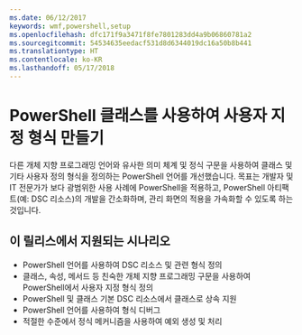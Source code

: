```yaml
---
ms.date: 06/12/2017
keywords: wmf,powershell,setup
ms.openlocfilehash: dfc171f9a3471f8fe7801283dd4a9b06860781a2
ms.sourcegitcommit: 54534635eedacf531d8d6344019dc16a50b8b441
ms.translationtype: HT
ms.contentlocale: ko-KR
ms.lasthandoff: 05/17/2018
---
```

# <a name="creating-custom-types-using-powershell-classes"></a>PowerShell 클래스를 사용하여 사용자 지정 형식 만들기

다른 개체 지향 프로그래밍 언어와 유사한 의미 체계 및 정식 구문을 사용하여 클래스 및 기타 사용자 정의 형식을 정의하는 PowerShell 언어를 개선했습니다. 목표는 개발자 및 IT 전문가가 보다 광범위한 사용 사례에 PowerShell을 적용하고, PowerShell 아티팩트(예: DSC 리소스)의 개발을 간소화하며, 관리 화면의 적용을 가속화할 수 있도록 하는 것입니다.

## <a name="supported-scenarios-in-this-release"></a>이 릴리스에서 지원되는 시나리오

-   PowerShell 언어를 사용하여 DSC 리소스 및 관련 형식 정의
-   클래스, 속성, 메서드 등 친숙한 개체 지향 프로그래밍 구문을 사용하여 PowerShell에서 사용자 지정 형식 정의
-   PowerShell 및 클래스 기본 DSC 리소스에서 클래스로 상속 지원
-   PowerShell 언어를 사용하여 형식 디버그
-   적절한 수준에서 정식 메커니즘을 사용하여 예외 생성 및 처리
